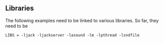 
##  Libraries 


The following examples need to be linked to various libraries.
So far, they need to be

```
LIBS = -ljack -ljackserver -lasound -lm -lpthread -lsndfile
```

